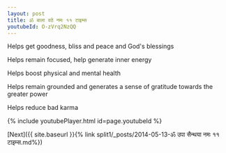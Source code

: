 ```yaml
---
layout: post
title: ॐ बाला वठे नमः ११ टाइम्स
youtubeId: O-zVrq2NzQQ
---
```

 
 
Helps get goodness, bliss and peace and God's blessings
 
Helps remain focused, help generate inner energy 
 
Helps boost physical and mental health 
 
Helps remain grounded and generates a sense of gratitude towards the greater power 
 
Helps reduce bad karma
 
 
 
 


{% include youtubePlayer.html id=page.youtubeId %}
 
[Next]({{ site.baseurl }}{% link  split1/_posts/2014-05-13-ॐ उपा सैन्थया नमः ११ टाइम्स.md%})
 

